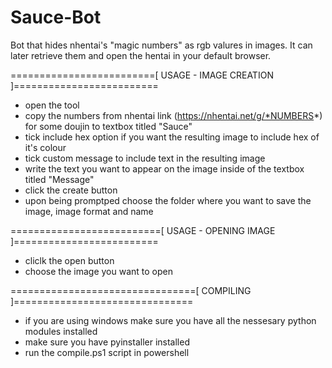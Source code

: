 # Sauce-Bot
Bot that hides nhentai's "magic numbers" as rgb valures in images. It can later retrieve them and open the hentai in your default browser.

=========================[ USAGE - IMAGE CREATION ]=========================
 * open the tool
 * copy the numbers from nhentai link (https://nhentai.net/g/*NUMBERS*) for some doujin to textbox titled "Sauce" 
 * tick include hex option if you want the resulting image to include hex of it's colour
 * tick custom message to include text in the resulting image
 * write the text you want to appear on the image inside of the textbox titled "Message"
 * click the create button
 * upon being promptped choose the folder where you want to save the image, image format and name

==========================[ USAGE - OPENING IMAGE ]=========================
 * cliclk the open button
 * choose the image you want to open
 
================================[ COMPILING ]===============================
 * if you are using windows make sure you have all the nessesary python modules installed
 * make sure you have pyinstaller installed
 * run the compile.ps1 script in powershell
